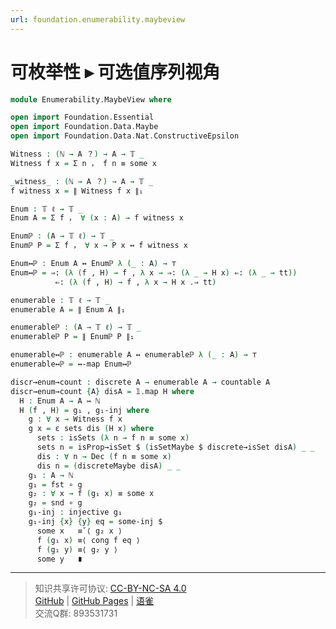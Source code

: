 ```yaml
---
url: foundation.enumerability.maybeview
---
```


# 可枚举性 ▸ 可选值序列视角

```agda
module Enumerability.MaybeView where

open import Foundation.Essential
open import Foundation.Data.Maybe
open import Foundation.Data.Nat.ConstructiveEpsilon

Witness : (ℕ → A ？) → A → 𝕋 _
Witness f x = Σ n ， f n ≡ some x

_witness_ : (ℕ → A ？) → A → 𝕋 _
f witness x = ∥ Witness f x ∥₁

Enum : 𝕋 ℓ → 𝕋 _
Enum A = Σ f ， ∀ (x : A) → f witness x

Enumℙ : (A → 𝕋 ℓ) → 𝕋 _
Enumℙ P = Σ f ， ∀ x → P x ↔ f witness x

Enum↔ℙ : Enum A ↔ Enumℙ λ (_ : A) → ⊤
Enum↔ℙ = ⇒: (λ (f , H) → f , λ x → ⇒: (λ _ → H x) ⇐: (λ _ → tt))
          ⇐: (λ (f , H) → f , λ x → H x .⇒ tt)

enumerable : 𝕋 ℓ → 𝕋 _
enumerable A = ∥ Enum A ∥₁

enumerableℙ : (A → 𝕋 ℓ) → 𝕋 _
enumerableℙ P = ∥ Enumℙ P ∥₁

enumerable↔ℙ : enumerable A ↔ enumerableℙ λ (_ : A) → ⊤
enumerable↔ℙ = ↔-map Enum↔ℙ

discr→enum→count : discrete A → enumerable A → countable A
discr→enum→count {A} disA = 𝟙.map H where
  H : Enum A → A ↣ ℕ
  H (f , H) = g₁ , g₁-inj where
    g : ∀ x → Witness f x
    g x = ε sets dis (H x) where
      sets : isSets (λ n → f n ≡ some x)
      sets n = isProp→isSet $ (isSetMaybe $ discrete→isSet disA) _ _
      dis : ∀ n → Dec (f n ≡ some x)
      dis n = (discreteMaybe disA) _ _
    g₁ : A → ℕ
    g₁ = fst ∘ g
    g₂ : ∀ x → f (g₁ x) ≡ some x
    g₂ = snd ∘ g
    g₁-inj : injective g₁
    g₁-inj {x} {y} eq = some-inj $
      some x   ≡˘⟨ g₂ x ⟩
      f (g₁ x) ≡⟨ cong f eq ⟩
      f (g₁ y) ≡⟨ g₂ y ⟩
      some y   ∎
```

---
> 知识共享许可协议: [CC-BY-NC-SA 4.0](https://creativecommons.org/licenses/by-nc-sa/4.0/deed.zh)  
> [GitHub](https://github.com/choukh/MetaLogic/blob/main/src/Enumerability/MaybeView.lagda.md) | [GitHub Pages](https://choukh.github.io/MetaLogic/Enumerability.MaybeView.html) | [语雀](https://www.yuque.com/ocau/metalogic/enumerability.maybeview)  
> 交流Q群: 893531731
